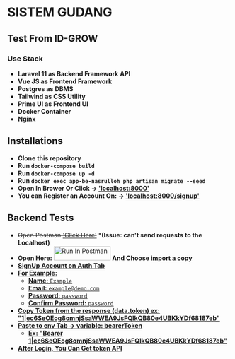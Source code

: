 # SISTEM GUDANG
## Test From ID-GROW
### Use Stack
- **Laravel 11 as Backend Framework API**
- **Vue JS as Frontend Framework**
- **Postgres as DBMS**
- **Tailwind as CSS Utility**
- **Prime UI as Frontend UI**
- **Docker Container**
- **Nginx**

## Installations
- **Clone this repository**
- **Run `docker-compose build`**
- **Run `docker-compose up -d`**
- **Run `docker exec app-be-nasrulloh php artisan migrate --seed`**
- **Open In Brower Or Click -> ['localhost:8000'](http://localhost:8000)**
- **You can Register an Account On: -> ['localhost:8000/signup'](http://localhost:8000/signup)**


## Backend Tests
- ~~Open Postman ['Click Here'](https://www.postman.com/satellite-specialist-33117715/workspace/test-muhammad-nasrulloh/collection/30824227-9ba35438-add0-4211-ad95-e8c7a81192bc?action=share&creator=30824227)~~ ***(Issue: can’t send requests to the Localhost)**
- **Open Here:** [<img src="https://run.pstmn.io/button.svg" alt="Run In Postman" style="width: 128px; height: 32px;">](https://god.gw.postman.com/run-collection/30824227-9ba35438-add0-4211-ad95-e8c7a81192bc?action=collection%2Ffork&source=rip_markdown&collection-url=entityId%3D30824227-9ba35438-add0-4211-ad95-e8c7a81192bc%26entityType%3Dcollection%26workspaceId%3D4a395420-f9e6-402f-8703-810890b1988d) **And Choose <u>import a copy<u>**
- **SignUp Account on Auth Tab**
- **For Example:**
  - **Name:** `Example`
  - **Email:** `example@demo.com`
  - **Password:** `password`
  - **Confirm Password:** `password`
- **Copy Token from the response (data.token) ex: "1|ec6SeOEog8omnjSsaWWEA9JsFQIkQB80e4UBKkYDf68187eb"**
- **Paste to env Tab -> variable: bearerToken**
  - **Ex: "Bearer 1|ec6SeOEog8omnjSsaWWEA9JsFQIkQB80e4UBKkYDf68187eb"**
- **After Login, You Can Get token API**